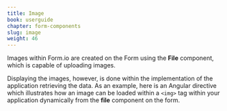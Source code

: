 ```yaml
---
title: Image
book: userguide
chapter: form-components
slug: image
weight: 46
---
```

Images within Form.io are created on the Form using the **File** component, which is capable of uploading images.

Displaying the images, however, is done within the implementation of the application retrieving the data. As an example, here
is an Angular directive which illustrates how an image can be loaded within a ```<img>``` tag within your application dynamically
from the **file** component on the form.

<script src="https://gist.github.com/travist/9af9df261c5210092befcdb818f916eb.js"></script>